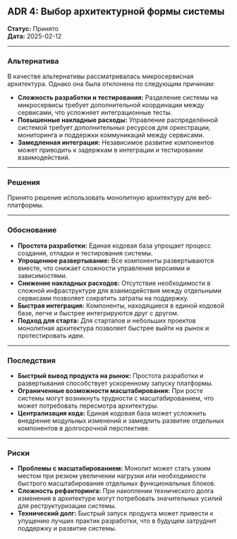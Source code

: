 ## ADR 4: Выбор архитектурной формы системы

**Статус:** Принято  
**Дата:** 2025-02-12  

---

### Альтернатива

В качестве альтернативы рассматривалась микросервисная архитектура. Однако она была отклонена по следующим причинам:  
- **Сложность разработки и тестирования:** Разделение системы на микросервисы требует дополнительной координации между сервисами, что усложняет интеграционные тесты.  
- **Повышенные накладные расходы:** Управление распределённой системой требует дополнительных ресурсов для оркестрации, мониторинга и поддержки коммуникаций между сервисами.  
- **Замедленная интеграция:** Независимое развитие компонентов может приводить к задержкам в интеграции и тестировании взаимодействий.

---

### Решения

Принято решение использовать монолитную архитектуру для веб-платформы.

---

### Обоснование

- **Простота разработки:** Единая кодовая база упрощает процесс создания, отладки и тестирования системы.  
- **Упрощенное развертывание:** Все компоненты развертываются вместе, что снижает сложности управления версиями и зависимостями.  
- **Снижение накладных расходов:** Отсутствие необходимости в сложной инфраструктуре для взаимодействия между отдельными сервисами позволяет сократить затраты на поддержку.  
- **Быстрая интеграция:** Компоненты, находящиеся в единой кодовой базе, легче и быстрее интегрируются друг с другом.  
- **Подход для старта:** Для стартапов и небольших проектов монолитная архитектура позволяет быстрее выйти на рынок и протестировать идеи.

---

### Последствия

- **Быстрый вывод продукта на рынок:** Простота разработки и развертывания способствует ускоренному запуску платформы.  
- **Ограниченные возможности масштабирования:** При росте системы могут возникнуть трудности с масштабированием, что может потребовать пересмотра архитектуры.  
- **Централизация кода:** Единая кодовая база может усложнить внедрение модульных изменений и замедлить развитие отдельных компонентов в долгосрочной перспективе.

---

### Риски

- **Проблемы с масштабированием:** Монолит может стать узким местом при резком увеличении нагрузки или необходимости быстрого масштабирования отдельных функциональных блоков.  
- **Сложность рефакторинга:** При накоплении технического долга изменения в архитектуре могут потребовать значительных усилий для реструктуризации системы.  
- **Технический долг:** Быстрый запуск продукта может привести к упущению лучших практик разработки, что в будущем затруднит поддержку и развитие системы.